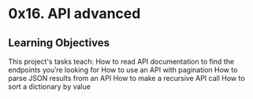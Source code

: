 # 0x16. API advanced

## Learning Objectives
This project's tasks teach:
How to read API documentation to find the endpoints you’re looking for
How to use an API with pagination
How to parse JSON results from an API
How to make a recursive API call
How to sort a dictionary by value
